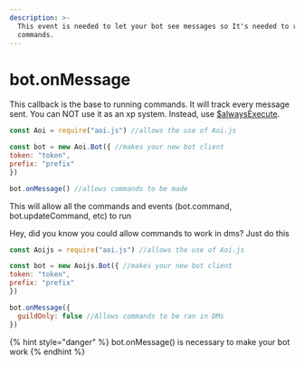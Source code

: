 ```yaml
---
description: >-
  This event is needed to let your bot see messages so It's needed to respond to
  commands.
---
```


# bot.onMessage

This callback is the base to running commands. It will track every message sent. You can NOT use it as an xp system. Instead, use [$alwaysExecute](../functions/usdalwaysexecute.md).

```javascript
const Aoi = require("aoi.js") //allows the use of Aoi.js

const bot = new Aoi.Bot({ //makes your new bot client
token: "token", 
prefix: "prefix"
})

bot.onMessage() //allows commands to be made
```

This will allow all the commands and events \(bot.command, bot.updateCommand, etc\) to run

Hey, did you know you could allow commands to work in dms? Just do this

```javascript
const Aoijs = require("aoi.js") //allows the use of Aoi.js

const bot = new Aoijs.Bot({ //makes your new bot client
token: "token", 
prefix: "prefix"
})

bot.onMessage({
  guildOnly: false //Allows commands to be ran in DMs
})
```

{% hint style="danger" %}
bot.onMessage\(\) is necessary to make your bot work
{% endhint %}



